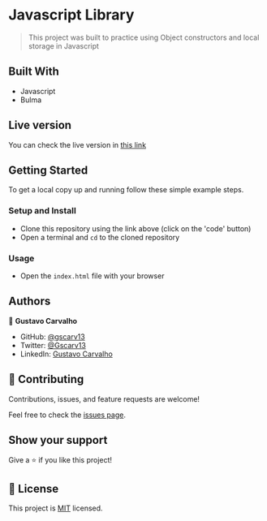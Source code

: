 # Javascript Library

> This project was built to practice using Object constructors and local storage in Javascript

## Built With

- Javascript
- Bulma

## Live version

You can check the live version in [this link](https://gscarv13.github.io/library-js/)

## Getting Started

To get a local copy up and running follow these simple example steps.

### Setup and Install

- Clone this repository using the link above (click on the 'code' button)
- Open a terminal and `cd` to the cloned repository

### Usage

- Open the `index.html` file with your browser

## Authors

👤 **Gustavo Carvalho**

- GitHub: [@gscarv13](https://github.com/gscarv13)
- Twitter: [@Gscarv13](https://twitter.com/Gscarv13)
- LinkedIn: [Gustavo Carvalho](www.linkedin.com/in/gscarv13)

## 🤝 Contributing

Contributions, issues, and feature requests are welcome!

Feel free to check the [issues page](https://github.com/gscarv13/library-js/issues).

## Show your support

Give a ⭐️ if you like this project!

## 📝 License

This project is [MIT](LICENSE) licensed.